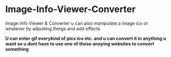 # Image-Info-Viewer-Converter
Image Info Viewer &amp; Converter u can also manipulate a image ico or whatever by adjusting things and add effects 

**U can enter gif everykind of pics ico etc. and u can convert it in anything u want so u dont have to use one of those anoying websites to convert something**
